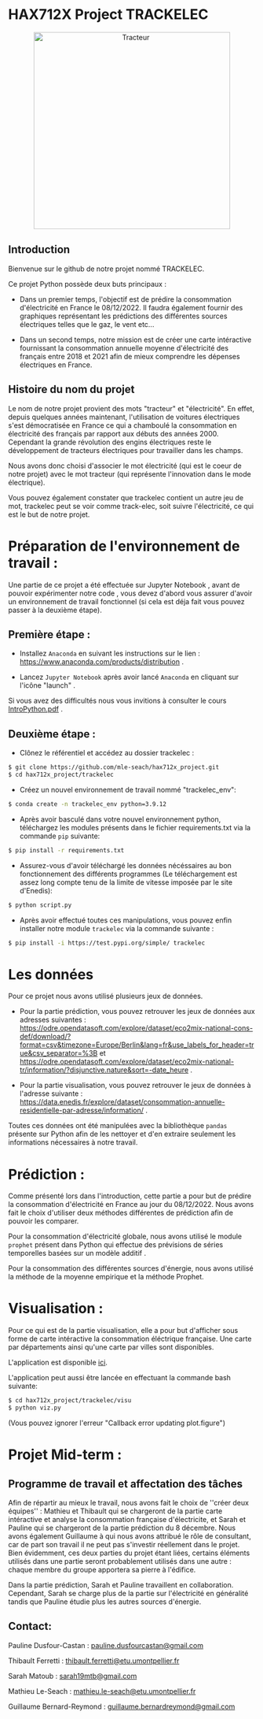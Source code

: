 # HAX712X Project TRACKELEC

<p align="center">
  <img src="https://github.com/mle-seach/hax712x_project/blob/master/data/tracteur_electrique.jpg" width=400 title="Tracteur">
</p>

## Introduction

Bienvenue sur le github de notre projet nommé TRACKELEC.

Ce projet Python possède deux buts principaux :

- Dans un premier temps, l'objectif est de prédire la consommation d'électricité
en France le 08/12/2022. Il faudra également fournir des graphiques
représentant les prédictions des différentes sources électriques telles que le
gaz, le vent etc...

- Dans un second temps, notre mission est de créer une carte intéractive
fournissant la consommation annuelle moyenne d'électricité des français entre
2018 et 2021 afin de mieux comprendre les dépenses électriques en France.

## Histoire du nom du projet

Le nom de notre projet provient des mots "tracteur" et "électricité".
En effet, depuis quelques années maintenant, l'utilisation de voitures
électriques s'est démocratisée en France ce qui a chamboulé la consommation en
électricité des français par rapport aux débuts des années 2000. Cependant la
grande révolution des engins électriques reste le développement de tracteurs
électriques pour travailler dans les champs.

Nous avons donc choisi d'associer le mot électricité (qui est le coeur de notre
projet) avec le mot tracteur (qui représente l'innovation dans le mode
électrique).

Vous pouvez également constater que trackelec contient un autre jeu de mot,
trackelec peut se voir comme track-elec, soit suivre l'électricité, ce qui est
le but de notre projet.

# Préparation de l'environnement de travail :

Une partie de ce projet a été effectuée sur Jupyter Notebook , avant de pouvoir
expérimenter notre code , vous devez d'abord vous assurer d'avoir un
environnement de travail fonctionnel (si cela est déja fait vous pouvez passer
à la deuxième étape).

## Première étape :

- Installez `Anaconda` en suivant les instructions sur le
  lien : <https://www.anaconda.com/products/distribution> .

- Lancez `Jupyter Notebook` après avoir lancé `Anaconda` en cliquant sur
  l'icône "launch" .

Si vous avez des difficultés nous vous invitions à consulter le
cours [IntroPython.pdf](http://josephsalmon.eu/enseignement/Montpellier/HLMA310/IntroPython.pdf)
.

## Deuxième étape :

- Clônez le référentiel et accédez au dossier trackelec :

```bash 
$ git clone https://github.com/mle-seach/hax712x_project.git 
$ cd hax712x_project/trackelec
```

- Créez un nouvel environnement de travail nommé "trackelec_env":

```bash
$ conda create -n trackelec_env python=3.9.12
```

- Après avoir basculé dans votre nouvel environnement python, téléchargez les
  modules présents dans le fichier requirements.txt via la commande `pip`
  suivante:

```bash
$ pip install -r requirements.txt 
``` 

- Assurez-vous d'avoir téléchargé les données nécéssaires au bon fonctionnement des différents programmes (Le téléchargement est assez long compte tenu de la limite de vitesse imposée par le site d'Enedis):

```bash
$ python script.py
``` 

- Après avoir effectué toutes ces manipulations, vous pouvez enfin installer
  notre module `trackelec` via la commande suivante :

```bash
$ pip install -i https://test.pypi.org/simple/ trackelec
``` 

# Les données

Pour ce projet nous avons utilisé plusieurs jeux de données.

- Pour la partie prédiction, vous pouvez retrouver les jeux de données aux
  adresses
  suivantes : https://odre.opendatasoft.com/explore/dataset/eco2mix-national-cons-def/download/?format=csv&timezone=Europe/Berlin&lang=fr&use_labels_for_header=true&csv_separator=%3B
  et  https://odre.opendatasoft.com/explore/dataset/eco2mix-national-tr/information/?disjunctive.nature&sort=-date_heure
  .

- Pour la partie visualisation, vous pouvez retrouver le jeux de données à
  l'adresse
  suivante :  https://data.enedis.fr/explore/dataset/consommation-annuelle-residentielle-par-adresse/information/
  .

Toutes ces données ont été manipulées avec la bibliothèque ```pandas```
présente sur Python afin de les nettoyer et d'en extraire seulement les
informations nécessaires à notre travail.

# Prédiction :

Comme présenté lors dans l'introduction, cette partie a pour but de prédire la
consommation d'électricité en France au jour du 08/12/2022.
Nous avons fait le choix d'utiliser deux méthodes différentes de prédiction
afin de pouvoir les comparer.

Pour la consommation d'électricité globale, nous avons utilisé le
module ```prophet``` présent dans Python qui effectue des prévisions de séries
temporelles basées sur un modèle additif .

Pour la consommation des différentes sources d'énergie, nous avons utilisé la
méthode de la moyenne empirique et la méthode Prophet.

# Visualisation :

Pour ce qui est de la partie visualisation, elle a pour but d'afficher sous
forme de carte intéractive la consommation éléctrique française.
Une carte par départements ainsi qu'une carte par villes sont disponibles.

L'application est disponible [ici](http:/thibaultf02.pythonanywhere.com/).

L'application peut aussi être lancée en effectuant la commande bash suivante:

```bash
$ cd hax712x_project/trackelec/visu
$ python viz.py
``` 
(Vous pouvez ignorer l'erreur "Callback error updating plot.figure")

# Projet Mid-term :

## Programme de travail et affectation des tâches

Afin de répartir au mieux le travail, nous avons fait le choix de ''créer deux
équipes'' : Mathieu et Thibault qui se chargeront de la partie carte
intéractive et analyse la consommation française d'électricite, et Sarah et
Pauline qui se chargeront de la partie prédiction du 8 décembre.
Nous avons également Guillaume à qui nous avons attribué le rôle de consultant,
car de part son travail il ne peut pas s'investir réellement dans le projet.
Bien évidemment, ces deux parties du projet étant liées, certains éléments
utilisés dans une partie seront probablement utilisés dans une autre : chaque
membre du groupe apportera sa pierre à l'édifice.

Dans la partie prédiction, Sarah et Pauline travaillent en collaboration.
Cependant, Sarah se charge plus de la partie sur l'électricité en généralité tandis que
Pauline étudie plus les autres sources d'énergie.

## Contact:

Pauline Dusfour-Castan : pauline.dusfourcastan@gmail.com

Thibault Ferretti : thibault.ferretti@etu.umontpellier.fr

Sarah Matoub : sarah19mtb@gmail.com

Mathieu Le-Seach : mathieu.le-seach@etu.umontpellier.fr

Guillaume Bernard-Reymond : guillaume.bernardreymond@gmail.com

